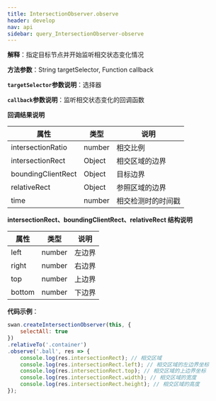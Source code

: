 ```yaml
---
title: IntersectionObserver.observe 
header: develop
nav: api
sidebar: query_IntersectionObserver-observe 
---
```

 
 
**解释**：指定目标节点并开始监听相交状态变化情况

**方法参数**：String targetSelector, Function callback

**`targetSelector`参数说明**：选择器

**`callback`参数说明**：监听相交状态变化的回调函数

**回调结果说明**

|属性|  类型|  说明|
|---- | ---- | ---- |
|intersectionRatio  | number | 相交比例|
|intersectionRect   | Object | 相交区域的边界|
|boundingClientRect | Object |目标边界|
|relativeRect    |Object  |参照区域的边界|
|time  |  number | 相交检测时的时间戳|

**intersectionRect、boundingClientRect、relativeRect 结构说明**

|属性|  类型|  说明|
|---- | ---- | ---- |
|left |  number | 左边界|
|right  | number | 右边界|
|top| number | 上边界|
|bottom  |number | 下边界|

**代码示例**：

```javascript
swan.createIntersectionObserver(this, {
    selectAll: true
})
.relativeTo('.container')
.observe('.ball', res => {
    console.log(res.intersectionRect); // 相交区域
    console.log(res.intersectionRect.left); // 相交区域的左边界坐标
    console.log(res.intersectionRect.top); // 相交区域的上边界坐标
    console.log(res.intersectionRect.width); // 相交区域的宽度
    console.log(res.intersectionRect.height); // 相交区域的高度
});
```

